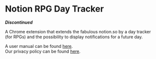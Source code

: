 # Notion RPG Day Tracker

__*Discontinued*__ 

A Chrome extension that extends the fabulous notion.so by a day tracker (for RPGs) and the possibility to display
notifications for a future day.

A user manual can be found [here](./MANUAL.md).\
Our privacy policy can be found [here](./PRIVACY.md).
